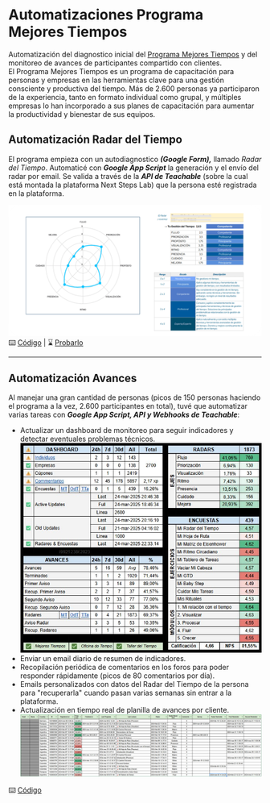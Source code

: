 # Automatizaciones Programa Mejores Tiempos  
Automatización del diagnostico inicial del [Programa Mejores Tiempos](https://nextstepslab.com/mejorestiempos) y del monitoreo de avances de participantes compartido con clientes.  
El Programa Mejores Tiempos es un programa de capacitación para personas y empresas en las herramientas clave para una gestión consciente y productiva del tiempo. Más de 2.600 personas ya participaron de la experiencia, tanto en formato individual como grupal, y múltiples empresas lo han incorporado a sus planes de capacitación para aumentar la productividad y bienestar de sus equipos.  

## Automatización Radar del Tiempo  
El programa empieza con un autodiagnostico _**(Google Form),**_ llamado _Radar del Tiempo_. Automaticé con _**Google App Script**_ la generación y el envío del radar por email. Se valida a través de la _**API de Teachable**_ (sobre la cual está montada la plataforma Next Steps Lab) que la persona esté registrada en la plataforma. 

![Radar del Tiempo](/images/RadarDelTiempo.png)  
⌨️ [Código](https://github.com/twallet/mejorestiempos/tree/main/radar) | ⌛ [Probarlo](https://forms.gle/LTG37hsMRkFhptKj6)

---

## Automatización Avances
Al manejar una gran cantidad de personas (picos de 150 personas haciendo el programa a la vez, 2.600 participantes en total), tuvé que automatizar varias tareas con _**Google App Script, API y Webhooks de Teachable**_:  
- Actualizar un dashboard de monitoreo para seguir indicadores y detectar eventuales problemas técnicos.
![Dashboard](/images/DashboardMT.jpg)  
- Enviar un email diario de resumen de indicadores.
- Recopilación periódica de comentarios en los foros para poder responder rápidamente (picos de 80 comentarios por día).
- Emails personalizados con datos del Radar del Tiempo de la persona para "recuperarla" cuando pasan varias semanas sin entrar a la plataforma.
- Actualización en tiempo real de planilla de avances por cliente.
![SeguimientoCliente](/images/SeguimientoCliente.jpg) 


⌨️ [Código](https://github.com/twallet/mejorestiempos/tree/main/radar) 
